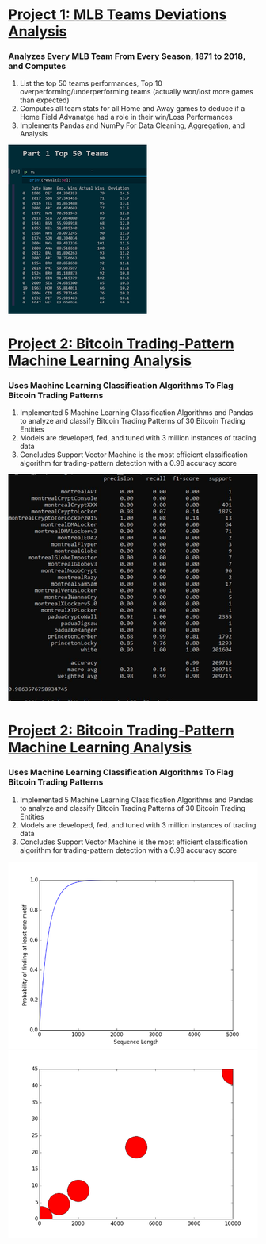  
# [Project 1: MLB Teams Deviations Analysis](https://github.com/YussofKazmi/MLB-Deviations-Project)

### Analyzes Every MLB Team From Every Season, 1871 to 2018, and Computes  
1. List the top 50 teams performances, Top 10 overperforming/underperforming teams (actually won/lost more games than expected)
2. Computes all team stats for all Home and Away games to deduce if a Home Field Advanatge had a role in their win/Loss Performances
3. Implements Pandas and NumPy For Data Cleaning, Aggregation, and Analysis

![](/images/MLBProject5Capture2.png)

# [Project 2: Bitcoin Trading-Pattern Machine Learning Analysis](https://github.com/YussofKazmi/BitCoinTradingPatternsTestRepository)

### Uses Machine Learning Classification Algorithms To Flag Bitcoin Trading Patterns 
1. Implemented 5 Machine Learning Classification Algorithms and Pandas to analyze and classify Bitcoin Trading Patterns of 30 Bitcoin Trading Entities
2. Models are developed, fed, and tuned with 3 million instances of trading data
3. Concludes Support Vector Machine is the most efficient classification algorithm for trading-pattern detection with a 0.98 accuracy score

![](/images/Support_Vector_Machines_Screen.JPG)

# [Project 2: Bitcoin Trading-Pattern Machine Learning Analysis](https://github.com/YussofKazmi/BitCoinTradingPatternsTestRepository)

### Uses Machine Learning Classification Algorithms To Flag Bitcoin Trading Patterns 
1. Implemented 5 Machine Learning Classification Algorithms and Pandas to analyze and classify Bitcoin Trading Patterns of 30 Bitcoin Trading Entities
2. Models are developed, fed, and tuned with 3 million instances of trading data
3. Concludes Support Vector Machine is the most efficient classification algorithm for trading-pattern detection with a 0.98 accuracy score

![](/images/motifCheckerphoto1.png)
![](/images/motifcheckerplot2.png)
